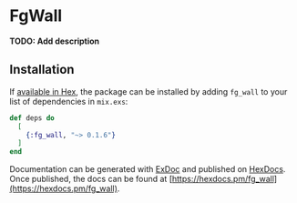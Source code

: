 # FgWall

**TODO: Add description**

## Installation

If [available in Hex](https://hex.pm/docs/publish), the package can be installed
by adding `fg_wall` to your list of dependencies in `mix.exs`:

```elixir
def deps do
  [
    {:fg_wall, "~> 0.1.6"}
  ]
end
```

Documentation can be generated with [ExDoc](https://github.com/elixir-lang/ex_doc)
and published on [HexDocs](https://hexdocs.pm). Once published, the docs can
be found at [https://hexdocs.pm/fg_wall](https://hexdocs.pm/fg_wall).
